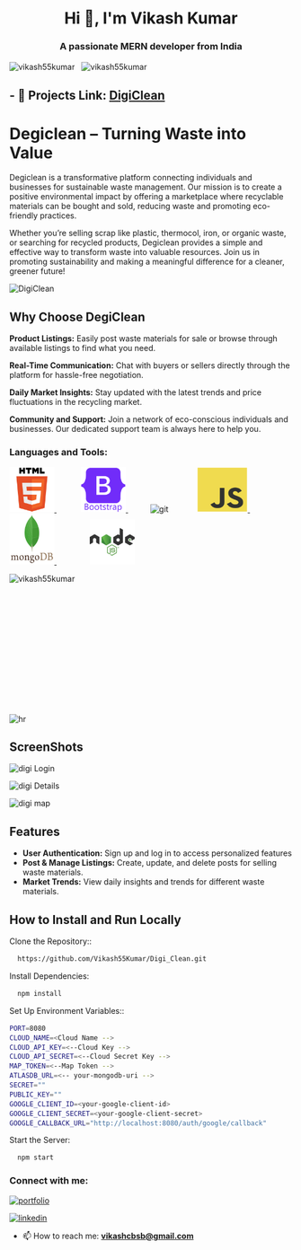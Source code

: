 <h1 align="center">Hi 👋, I'm Vikash Kumar</h1>
<h3 align="center">A passionate MERN developer from India</h3>
<p>
  <img align="center" src="https://github-readme-streak-stats.herokuapp.com/?user=vikash55kumar&" alt="vikash55kumar" width="400" height="200" />  &nbsp;
  <img align="center" src="https://github-readme-stats.vercel.app/api?username=vikash55kumar&show_icons=true&locale=en" alt="vikash55kumar" width="400" height="200" />
</p>

## - 🔭 Projects Link: [DigiClean](https://digiclean.up.railway.app/)

# Degiclean – Turning Waste into Value

Degiclean is a transformative platform connecting individuals and businesses for sustainable waste management. Our mission is to create a positive environmental impact by offering a marketplace where recyclable materials can be bought and sold, reducing waste and promoting eco-friendly practices.

Whether you’re selling scrap like plastic, thermocol, iron, or organic waste, or searching for recycled products, Degiclean provides a simple and effective way to transform waste into valuable resources. Join us in promoting sustainability and making a meaningful difference for a cleaner, greener future!


![DigiClean](https://github.com/user-attachments/assets/e27ab4ac-2409-4150-9fe3-3e9f80d6e097)

## Why Choose DegiClean

**Product Listings:** Easily post waste materials for sale or browse through available listings to find what you need.

**Real-Time Communication:** Chat with buyers or sellers directly through the platform for hassle-free negotiation.

**Daily Market Insights:** Stay updated with the latest trends and price fluctuations in the recycling market.

**Community and Support:** Join a network of eco-conscious individuals and businesses. Our dedicated support team is always here to help you.

<h3 align="left">Languages and Tools:</h3>

<p align="left">
    <a href="https://www.w3.org/html/" target="_blank" rel="noreferrer"> <img src="https://raw.githubusercontent.com/devicons/devicon/master/icons/html5/html5-original-wordmark.svg" alt="html5" width="80" height="80"/> </a> &nbsp; &nbsp; &nbsp; &nbsp;&nbsp; &nbsp;
  <a href="https://getbootstrap.com" target="_blank" rel="noreferrer"> <img src="https://raw.githubusercontent.com/devicons/devicon/master/icons/bootstrap/bootstrap-plain-wordmark.svg" alt="bootstrap" width="80" height="80"/> </a> &nbsp; &nbsp; &nbsp; &nbsp;&nbsp;&nbsp;
  <a href="https://git-scm.com/" target="_blank" rel="noreferrer"> </a> <img src="https://www.vectorlogo.zone/logos/git-scm/git-scm-icon.svg" alt="git" width="80" height="80"/> </a> &nbsp; &nbsp; &nbsp; &nbsp; &nbsp; &nbsp;
  <a href="https://developer.mozilla.org/en-US/docs/Web/JavaScript" target="_blank" rel="noreferrer"> <img src="https://raw.githubusercontent.com/devicons/devicon/master/icons/javascript/javascript-original.svg" alt="javascript" width="90" height="80"/> </a> &nbsp; &nbsp; &nbsp; &nbsp; &nbsp; &nbsp; &nbsp; 
  <a href="https://www.mongodb.com/" target="_blank" rel="noreferrer"> <img src="https://raw.githubusercontent.com/devicons/devicon/master/icons/mongodb/mongodb-original-wordmark.svg" alt="mongodb" width="80" height="90"/> </a>  &nbsp; &nbsp;&nbsp; &nbsp; &nbsp; &nbsp; &nbsp; &nbsp; 
  <a href="https://nodejs.org" target="_blank" rel="noreferrer"> <img src="https://raw.githubusercontent.com/devicons/devicon/master/icons/nodejs/nodejs-original-wordmark.svg" alt="nodejs" width="80" height="80"/> </a> 
  </p>

<p><img align="left" src="https://github-readme-stats.vercel.app/api/top-langs?username=vikash55kumar&show_icons=true&locale=en&layout=compact" alt="vikash55kumar" width="500" height="250"/></p>

![hr](https://github.com/user-attachments/assets/e12ad308-74d5-4145-aba8-c9aeff03326e)

## ScreenShots

![digi Login](https://github.com/user-attachments/assets/fafcf00d-f831-49ec-a076-8d3ee6326977)

![digi Details](https://github.com/user-attachments/assets/a3ee7018-90d4-4e93-95f6-999272f80abb)

![digi map](https://github.com/user-attachments/assets/61fddf07-65cf-454b-9917-768740d39bc6)



## Features

- **User Authentication:** Sign up and log in to access personalized features
- **Post & Manage Listings:** Create, update, and delete posts for selling waste materials.
- **Market Trends:** View daily insights and trends for different waste materials.


## How to Install and Run Locally

Clone the Repository::

```bash
  https://github.com/Vikash55Kumar/Digi_Clean.git

```

   Install Dependencies:

```bash
  npm install

```
Set Up Environment Variables::

```bash
PORT=8080
CLOUD_NAME=<Cloud Name -->
CLOUD_API_KEY=<--Cloud Key -->
CLOUD_API_SECRET=<--Cloud Secret Key -->
MAP_TOKEN=<--Map Token -->
ATLASDB_URL=<-- your-mongodb-uri -->
SECRET=""
PUBLIC_KEY=""
GOOGLE_CLIENT_ID=<your-google-client-id>
GOOGLE_CLIENT_SECRET=<your-google-client-secret>
GOOGLE_CALLBACK_URL="http://localhost:8080/auth/google/callback"

``` 

   Start the Server:

```bash
  npm start

```


<h3 align="left">Connect with me:</h3>
<p align="left">
  
  [![portfolio](https://img.shields.io/badge/my_portfolio-000?style=for-the-badge&logo=ko-fi&logoColor=white)](https://vikashmernportfolio.up.railway.app/)

  [![linkedin](https://img.shields.io/badge/linkedin-0A66C2?style=for-the-badge&logo=linkedin&logoColor=white)](www.linkedin.com/in/software-enginner-vikash)

  - 📫 How to reach me:  **vikashcbsb@gmail.com**

</p>

